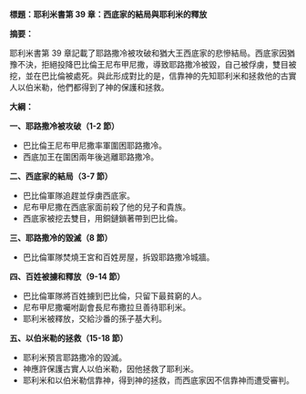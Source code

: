 **標題：耶利米書第 39 章：西底家的結局與耶利米的釋放**

**摘要：**

耶利米書第 39 章記載了耶路撒冷被攻破和猶大王西底家的悲慘結局。西底家因猶豫不決，拒絕投降巴比倫王尼布甲尼撒，導致耶路撒冷被毀，自己被俘虜，雙目被挖，並在巴比倫被處死。與此形成對比的是，信靠神的先知耶利米和拯救他的古實人以伯米勒，他們都得到了神的保護和拯救。

**大綱：**

**一、耶路撒冷被攻破（1-2 節）**
* 巴比倫王尼布甲尼撒率軍圍困耶路撒冷。
* 西底加王在圍困兩年後逃離耶路撒冷。

**二、西底家的結局（3-7 節）**
* 巴比倫軍隊追趕並俘虜西底家。
* 尼布甲尼撒在西底家面前殺了他的兒子和貴族。
* 西底家被挖去雙目，用銅鏈鎖著帶到巴比倫。

**三、耶路撒冷的毀滅（8 節）**
* 巴比倫軍隊焚燒王宮和百姓房屋，拆毀耶路撒冷城牆。

**四、百姓被擄和釋放（9-14 節）**
* 巴比倫軍隊將百姓擄到巴比倫，只留下最貧窮的人。
* 尼布甲尼撒囑咐副會長尼布撒拉旦善待耶利米。
* 耶利米被釋放，交給沙番的孫子基大利。

**五、以伯米勒的拯救（15-18 節）**
* 耶利米預言耶路撒冷的毀滅。
* 神應許保護古實人以伯米勒，因他拯救了耶利米。
* 耶利米和以伯米勒信靠神，得到神的拯救，而西底家因不信靠神而遭受審判。